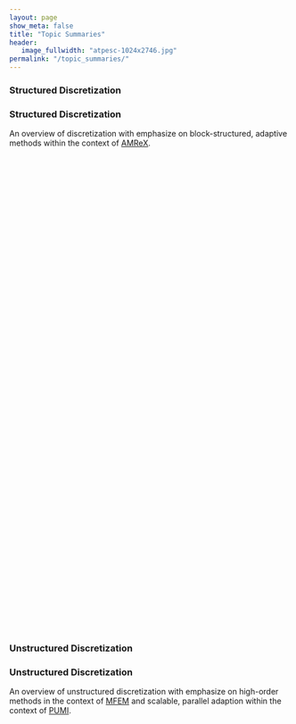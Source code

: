 ```yaml
---
layout: page
show_meta: false
title: "Topic Summaries"
header:
   image_fullwidth: "atpesc-1024x2746.jpg"
permalink: "/topic_summaries/"
---
```


### Structured Discretization 
### Structured Discretization

An overview of discretization with emphasize on block-structured, adaptive
methods within the context of [AMReX].



<br><br><br><br><br><br><br><br><br><br><br><br><br><br><br><br><br><br><br><br><br><br><br><br><br>
<br><br><br><br><br><br><br><br><br><br><br><br><br><br><br><br><br><br><br><br><br><br><br><br><br>

### Unstructured Discretization
### Unstructured Discretization

An overview of unstructured discretization with emphasize on high-order methods
in the context of [MFEM] and scalable, parallel adaption within the context of
[PUMI].

<br><br><br><br><br><br><br><br><br><br><br><br><br><br><br><br><br><br><br><br><br><br><br><br><br>
<br><br><br><br><br><br><br><br><br><br><br><br><br><br><br><br><br><br><br><br><br><br><br><br><br>

[AMReX]: https://amrex-codes.github.io
[MFEM]: https://mfem.org
[PUMI]: https://www.scorec.rpi.edu/pumi/
